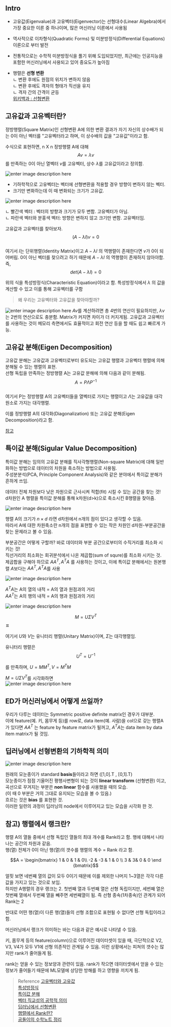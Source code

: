 ## Intro
- 고유값(Eigenvalue)과 고유벡터(Eigenvector)는 선형대수(Linear Algebra)에서 가장 중요한 이론 중 하나이며, 많은 머신러닝 이론에서 사용됨   
- 역사적으로 이차형식(Quadratic Forms) 및 미분방정식(Differential Equations) 이론으로 부터 발전      
- 전통적으로는 수학적 미분방정식을 풀기 위해 도입되었지만, 최근에는 인공지능을 포함한 머신러닝에서 사용되고 있어 중요도가 높아짐   
   
- 행렬은 **선형 변환**    
ㄴ 변환 후에도 원점의 위치가 변하지 않음   
ㄴ 변환 후에도 격자의 형태가 직선을 유지   
ㄴ 격자 간의 간격이 균등   
[위키백과 : 선형변환](https://ko.wikipedia.org/wiki/%EC%84%A0%ED%98%95_%EB%B3%80%ED%99%98)   


## 고유값과 고유벡터란?

정방행렬(Square Matrix)인 선형변환 A에 의한 변환 결과가 자기 자신의 상수배가 되는 0이 아닌 벡터를 "고유벡터라고 하며, 이 상수배의 값을 "고유값"이라고 함.   

수식으로 표현하면, n X n 정방행렬 A에 대해  $$Av =\lambda v $$ 를 만족하는 0이 아닌 열벡터 $v$를 고유벡터, 상수 $\lambda$를 고유값이라고 정의함.   

![enter image description here](https://img1.daumcdn.net/thumb/R1280x0/?scode=mtistory2&fname=https://blog.kakaocdn.net/dn/JSW6W/btqEa03CDsu/yhMk1iWVdloNTcXG2qmWEK/img.png)

* 기하학적으로 고유벡터는 벡터에 선형변환을 적용할 경우 방향이 변하지 않는 벡터.   
* 크기만 변화하는데 이 때 변화되는 크기가 고유값.    

![enter image description here](https://blog.kakaocdn.net/dn/sn7gt/btqGuNy6UxN/mvtsrR1Tx6VLtf0vJtVr8K/img.gif)

ㄴ 빨간색 벡터 : 벡터의 방향과 크기가 모두 변함. 고유벡터가 아님.   
ㄴ 파란색 벡터와 분홍색 벡터: 방향은 변하지 않고 크기만 변함. 고유벡터임.   

고유값과 고유벡터를 찾아보자. $$ (A - \lambda I)v = 0 $$   
여기서 $I$는 단위행렬(Identity Matrix)이고 $A - \lambda I$ 의 역행렬이 존재한다면 $v$가 0이 되어버림. 0이 아닌 벡터를 찾으려고 하기 때문에  $A - \lambda I$ 의 역행렬이 존재하지 않아야함. 즉,  $$ det(A - \lambda I) = 0 $$    

위의 식을 특성방정식(Characteristic Equation)이라고 함. 특성방정식에서 $\lambda$ 의 값을 계산할 수 있고 이를 통해 고유벡터를 구함   

> 왜 우리는 고유벡터와 고유값을 찾아야할까?   

![enter image description here](https://img1.daumcdn.net/thumb/R1280x0/?scode=mtistory2&fname=https://blog.kakaocdn.net/dn/s1lMz/btqEd8Zzqcv/f6oLnYDFd3SbONNy1fOc0k/img.png)
$Av$를 계산하려면 총 4번의 연산이 필요하지만, $\lambda v$는 2번의 연산으로도 충분함. Matrix가 커지면 차이가 더 커지게됨. 고유값과 고유벡터를 사용하는 것이 메모리 측면에서도 효율적이고 회전 연산 등을 할 때도 쉽고 빠르게 가능.   


## 고유값 분해(Eigen Decomposition)
고유값 분해는 고유값과 고유벡터로부터 유도되는 고유값 행렬과 고유벡터 행렬에 의해 분해될 수 있는 행렬의 표현.   
선형 독립을 만족하는 정방행렬 A는 고유값 분해에 의해 다음과 같이 분해됨.   
$$A = P\Lambda P^{-1} $$   
여기서 P는 정방행렬 A의 고유벡터들을 열벡터로 가지는 행렬이고 $\Lambda$는 고유값을 대각원소로 가지는 대각행렬.   

이를 정방행렬 A의 대각화(Diagonalization) 또는 고유값 분해(Eigen Decomposition)라고 함.   

[참고](https://angeloyeo.github.io/2020/11/19/eigen_decomposition.html)


## 특이값 분해(Sigular Value Decomposition)
특이값 분해는 임의의 고유값 분해를 직사각형행렬(Non-square Matrix)에 대해 일반화하는 방법으로 데이터의 차원을 축소하는 방법으로 사용됨.   
주성분분석(PCA, Principle Component Analysis)와 같은 분야에서 특이값 분해가 흔하게 쓰임.   

데이터 전체 차원보다 낮은 차원으로 근사시켜 적합(fit) 시킬 수 있는 공간을 찾는 것!   
d차원인 A 행렬을 특이값 분해를 통해 k차원(d>k)으로 축소시킨 B행렬을 찾아줌.   

![enter image description here](https://losskatsu.github.io/assets/images/svd/svd01.jpg)     

행렬 A의 크기가 $n \times d$ 라면 d차원에서 n개의 점이 있다고 생각할 수 있음.   
따라서 A에 대한 차원축소란 n개의 점을 표현할 수 있는 작은 차원인 d차원-부분공간을 찾는 문제라고 볼 수 있음.     

부분공간은 어떻게 구할까? 바로 데이터와 부분 공간으로부터의 수직거리를 최소화 시키는 것!   
직선거리의 최소화는 회귀분석에서 나온 제곱합(sum of squre)를 최소화 시키는 것.   
제곱합을 구해야 하므로 $AA^T, A^TA$ 를 사용하는 것이고, 이에 특이값 분해에서는 원본행렬 $A$보다는 $AA^T, A^TA$를 사용   

![enter image description here](https://losskatsu.github.io/assets/images/svd/svd02.jpg)   

 $A^{T}A$는 A의 열의 내적 = A의 열과 원점과의 거리   
 $AA^T$는 A의 행의 내적 = A의 행과 원점과의 거리   

 
![enter image description here](https://losskatsu.github.io/assets/images/svd/svd04.jpg)    

 
$$ M =U \Sigma V ^T $$ㅍ
   
여기서 $U$와 $V$는 유니터리 행렬(Unitary Matrix)이며, $\Sigma$는 대각행렬임.   

유니터리 행렬은   
$$U^T = U^{-1}$$   

 를 만족하며, $U = MM^T, V = M^TM$   
 
 

$M =U \Sigma V ^T$를  시각화하면   
![enter image description here](https://upload.wikimedia.org/wikipedia/commons/thumb/c/c8/Singular_value_decomposition_visualisation.svg/440px-Singular_value_decomposition_visualisation.svg.png)   




## ED가 머신러닝에서 어떻게 쓰일까?
우리가 다루는 데이터는 Symmetric positive definite matrix인 경우가 대부분.   
이에 feature(예. 키, 몸무게 등)를 row로, data item(예. 사람)을 col으로 갖는 행렬A가 있다면 $AA^{T}$ 는 feature by feature matrix가 될꺼고, $A^{T}A$는 data item by data item matrix가 될 것임.   


## 딥러닝에서 선형변환의 기하학적 의미

![enter image description here](https://blog.kakaocdn.net/dn/Styab/btqUuMgddAN/YKSGsN6EXX3iUaz6LeCouK/img.gif)

원래의 모눈종이가 standard **basis**들이라고 하면 ([1,0].T , [0,1].T)     
모눈종이가 점점 기울어진 평행사변형이 되는 것이 **linear transform** (선형변환) 이고,     
곡선으로 꾸겨지는 부분은 **non linear** 함수를 사용했을 때의 모습.   
(이 때 0 부분은 거의 그대로 유지되는 모습을 볼 수 있음.)     
흐르는 것은 **bias** 를 표현한 것.     
이러한 일련의 과정이 딥러닝의 node에서 이루어지고 있는 모습을 시각화 한 것.   


## 참고) 행렬에서 랭크란?

행렬 A의 열들 중에서 선형 독립인 열들의 최대 개수를 Rank라고 함. 행에 대해서 나타나는 공간의 차원과 같음.   
행(열) 전체가 0이 아닌 행(열)의 갯수를 행렬의 계수 = Rank 라고 함.   


$$A = \begin{bmatrix}
1 & 0 & 1 & 0\\
-2 & -3 & 1 & 0 \\
3 & 3& 0 & 0
\end {bmatrix}$$

얼핏 보면 네번째 열의 값이 모두 0이기 때문에 이를 제외한 나머지 1~3열은 각각 다른 값을 가지고 있는 것으로 보임.   
하지만 A행렬의 경우 랭크는 2. 첫번째 열과 두번째 열은 선형 독립이지만, 세번째 열은 첫번째 열에서 두번째 열을 빼주면 세번째열이 됨. 즉 선형 종속(1차종속)인 관계가 되어 Rank는 2   

반대로 어떤 행(열)이 다른 행(열)들의 선형 조합으로 표현될 수 없다면 선형 독립이라고 함.   

머신러닝에서 랭크가 의미하는 바는 다음과 같은 예시로 나타낼 수 있음.   

키, 몸무게 등의 feature(column)으로 이루어진 데이터셋이 있을 때, 극단적으로 V2, V3, V4가 모두 V1에 선형 의존적인 관계일 수 있음. 이런 상황에서는 피쳐의 갯수는 많지만 rank가 줄어들게 됨.   

rank는 얻을 수 있는 정보양과 관련이 있음. rank가 작으면 데이터셋에서 얻을 수 있는 정보가 줄어들기 때문에 ML모델에 상당한 방해를 하고 영향을 끼치게 됨.   



> Reference
[고유벡터와 고유값](https://junklee.tistory.com/87)   
[특성방정식](https://junklee.tistory.com/89?category=937502)   
[특이값 분해](https://losskatsu.github.io/linear-algebra/svd/#)   
[벡터 직교성의 공학적 의미](https://satlab.tistory.com/37)   
[딥러닝에서 선형변환](https://jxnjxn.tistory.com/47)   
[행렬에서 Rank란?](https://blog.naver.com/sw4r/221416614473)   
[공돌이의 수학노트 정리](https://angeloyeo.github.io/2020/09/07/basic_vector_operation.html)   

